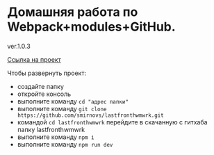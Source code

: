 # Домашняя работа по Webpack+modules+GitHub.

ver.1.0.3

[Ссылка на проект](https://smirnovs.github.io/lastfronthwmwrk)

Чтобы развернуть проект:
* создайте папку
* откройте консоль
* выполните команду `cd "адрес папки"`
* выполните команду `git clone https://github.com/smirnovs/lastfronthwmwrk.git`
* командой `cd lastfronthwmwrk` перейдите в скачанную с гитхаба папку lastfronthwmwrk
* выполните команду `npm i`
* выполните команду `npm run dev`
